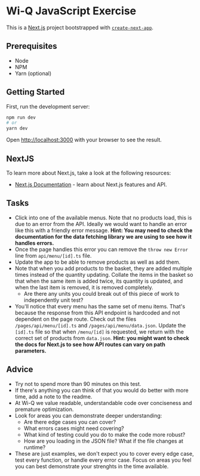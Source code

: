 # Wi-Q JavaScript Exercise

This is a [Next.js](https://nextjs.org/) project bootstrapped with [`create-next-app`](https://github.com/vercel/next.js/tree/canary/packages/create-next-app).

## Prerequisites

- Node
- NPM
- Yarn (optional)

## Getting Started

First, run the development server:

```bash
npm run dev
# or
yarn dev
```

Open [http://localhost:3000](http://localhost:3000) with your browser to see the result.

## NextJS

To learn more about Next.js, take a look at the following resources:

- [Next.js Documentation](https://nextjs.org/docs) - learn about Next.js features and API.

## Tasks

- Click into one of the available menus. Note that no products load, this is due to an error from the API.
Ideally we would want to handle an error like this with a friendly error message. **Hint: You may need to check the
documentation for the data fetching library we are using to see how it handles errors.**
- Once the page handles this error you can remove the `throw new Error` line from `api/menu/[id].ts` file.
- Update the app to be able to remove products as well as add them.
- Note that when you add products to the basket, they are added multiple times instead of the quantity updating.
Collate the items in the basket so that when the same item is added twice, its quantity is updated, and when the last
item is removed, it is removed completely.
  - Are there any units you could break out of this piece of work to independently unit test?
- You'll notice that every menu has the same set of menu items. That's because the response from this API endpoint
is hardcoded and not dependent on the page route. Check out the files `/pages/api/menu/[id].ts` and `/pages/api/menu/data.json`.
Update the `[id].ts` file so that when `/menu/[id]` is requested, we return with the correct set of products from `data.json`.
**Hint: you might want to check the docs for Next.js to see how API routes can vary on path parameters.**

## Advice

- Try not to spend more than 90 minutes on this test.
- If there's anything you can think of that you would do better with more time, add a note to the readme.
- At Wi-Q we value readable, understandable code over conciseness and premature optimization.
- Look for areas you can demonstrate deeper understanding:
  - Are there edge cases you can cover?
  - What errors cases might need covering?
  - What kind of testing could you do to make the code more robust?
  - How are you loading in the JSON file? What if the file changes at runtime?
- These are just examples, we don't expect you to cover every edge case, test every function, or handle every error case. Focus on areas you feel you can best demonstrate your strenghts in the time available.
